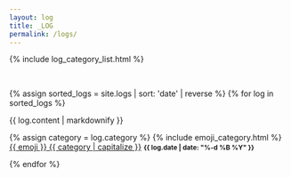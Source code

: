 ```yaml
---
layout: log
title: _LOG
permalink: /logs/
---
```


{% include log_category_list.html %}

<br/>

{% assign sorted_logs = site.logs | sort: 'date' | reverse %}
{% for log in sorted_logs %}
<div class="bubble">
  {{ log.content | markdownify }}

  {% assign category = log.category %}
  {% include emoji_category.html %}
  <span class="badge"><a href="{{ site.baseurl }}/logs/{{ log.category }}">{{ emoji }} {{ category | capitalize }}</a></span>
  <small><b>{{ log.date | date: "%-d %B %Y" }}</b></small>
</div>
<div class="spacer"></div>
{% endfor %}